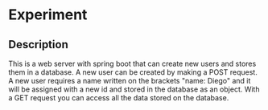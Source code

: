 # Experiment 

## Description

This is a web server with spring boot that can create new users and stores them in a database. A new user can be created by making a POST request. A new user requires a name written on the brackets "name: Diego" and it will be assigned with a new id and stored in the database as an object. With a GET request you can access all the data stored on the database.
